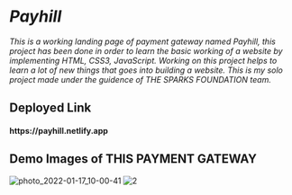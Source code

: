 # *Payhill*

*This is a working landing page of payment gateway named Payhill, this project has been done in order to learn the basic working of a website by implementing HTML, CSS3, JavaScript. Working on this project helps to learn a lot of new things that goes into building a website. This is my solo project made under the guidence of THE SPARKS FOUNDATION team.* 

## Deployed Link

<h4>https://payhill.netlify.app</h4>

## Demo Images of THIS PAYMENT GATEWAY

![photo_2022-01-17_10-00-41](https://user-images.githubusercontent.com/68071032/149708445-1544972f-dc25-46fc-8bf4-f86b33623018.jpg)
![2](https://user-images.githubusercontent.com/68071032/149708970-d0887129-265f-4e4b-a187-cc0de14f22f5.jpg)
